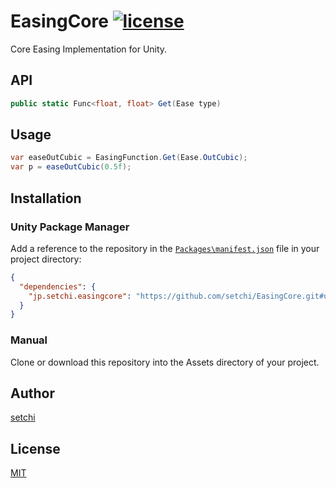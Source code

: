 # EasingCore [![license](https://img.shields.io/badge/license-MIT-green.svg?style=flat-square)](https://github.com/setchi/Easings/blob/master/LICENSE)
Core Easing Implementation for Unity.

## API
```csharp
public static Func<float, float> Get(Ease type)
```

## Usage
```csharp
var easeOutCubic = EasingFunction.Get(Ease.OutCubic);
var p = easeOutCubic(0.5f);
```

## Installation
### Unity Package Manager
Add a reference to the repository in the [`Packages\manifest.json`](https://docs.unity3d.com/Packages/com.unity.package-manager-ui@1.8/manual/index.html#project-manifests) file in your project directory:

```json
{
  "dependencies": {
    "jp.setchi.easingcore": "https://github.com/setchi/EasingCore.git#upm"
  }
}
```

### Manual
Clone or download this repository into the Assets directory of your project.

## Author
[setchi](https://github.com/setchi)

## License
[MIT](https://github.com/setchi/EasingCore/blob/master/LICENSE)
